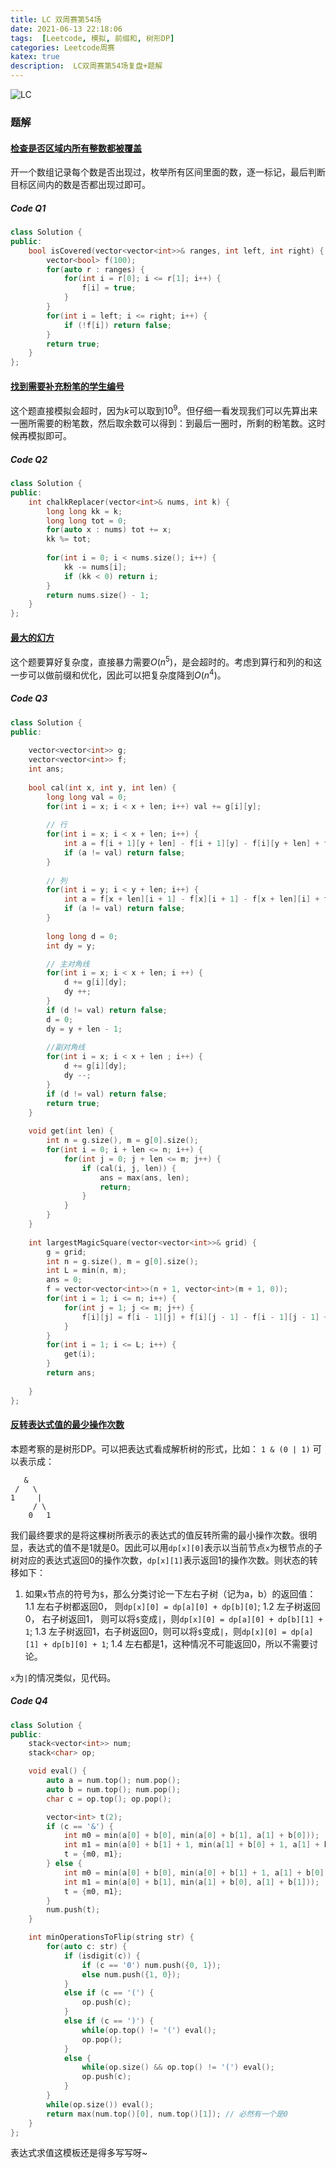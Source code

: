```yaml
---
title: LC 双周赛第54场
date: 2021-06-13 22:18:06
tags:  [Leetcode, 模拟, 前缀和, 树形DP]
categories: Leetcode周赛
katex: true
description:  LC双周赛第54场复盘+题解
---
```


![LC](/images/Leetcode.jpg)

<!--more-->

### **题解**

#### [检查是否区域内所有整数都被覆盖](https://leetcode-cn.com/problems/check-if-all-the-integers-in-a-range-are-covered/)

开一个数组记录每个数是否出现过，枚举所有区间里面的数，逐一标记，最后判断目标区间内的数是否都出现过即可。

##### **Code Q1**
```cpp
class Solution {
public:
    bool isCovered(vector<vector<int>>& ranges, int left, int right) {
        vector<bool> f(100);
        for(auto r : ranges) {
            for(int i = r[0]; i <= r[1]; i++) {
                f[i] = true;
            }
        }
        for(int i = left; i <= right; i++) {
            if (!f[i]) return false;
        }
        return true;
    }
};
```

#### [找到需要补充粉笔的学生编号](https://leetcode-cn.com/problems/find-the-student-that-will-replace-the-chalk/)

这个题直接模拟会超时，因为$k$可以取到$10^9$。但仔细一看发现我们可以先算出来一圈所需要的粉笔数，然后取余数可以得到：到最后一圈时，所剩的粉笔数。这时候再模拟即可。


##### **Code Q2**
```cpp
class Solution {
public:
    int chalkReplacer(vector<int>& nums, int k) {
        long long kk = k;
        long long tot = 0;
        for(auto x : nums) tot += x;
        kk %= tot;
        
        for(int i = 0; i < nums.size(); i++) {
            kk -= nums[i];
            if (kk < 0) return i;
        }
        return nums.size() - 1;
    }
};
```

####  [最大的幻方](https://leetcode-cn.com/problems/largest-magic-square/)

这个题要算好复杂度，直接暴力需要$O(n^5)$，是会超时的。考虑到算行和列的和这一步可以做前缀和优化，因此可以把复杂度降到$O(n^4)$。

##### **Code Q3**
```cpp
class Solution {
public:
    
    vector<vector<int>> g;
    vector<vector<int>> f;
    int ans;
    
    bool cal(int x, int y, int len) {
        long long val = 0;
        for(int i = x; i < x + len; i++) val += g[i][y];
        
        // 行
        for(int i = x; i < x + len; i++) {
            int a = f[i + 1][y + len] - f[i + 1][y] - f[i][y + len] + f[i][y];
            if (a != val) return false;
        }
        
        // 列
        for(int i = y; i < y + len; i++) {
            int a = f[x + len][i + 1] - f[x][i + 1] - f[x + len][i] + f[x][i];
            if (a != val) return false;
        }
        
        long long d = 0;
        int dy = y;

        // 主对角线
        for(int i = x; i < x + len; i ++) {
            d += g[i][dy];
            dy ++;
        }
        if (d != val) return false;
        d = 0;
        dy = y + len - 1;
        
        //副对角线
        for(int i = x; i < x + len ; i++) {
            d += g[i][dy];
            dy --;
        }
        if (d != val) return false;
        return true;
    }
    
    void get(int len) {
        int n = g.size(), m = g[0].size();
        for(int i = 0; i + len <= n; i++) {
            for(int j = 0; j + len <= m; j++) {
                if (cal(i, j, len)) {
                    ans = max(ans, len);
                    return;
                }
            }
        }    
    }
    
    int largestMagicSquare(vector<vector<int>>& grid) {
        g = grid;
        int n = g.size(), m = g[0].size();
        int L = min(n, m);
        ans = 0;
        f = vector<vector<int>>(n + 1, vector<int>(m + 1, 0));
        for(int i = 1; i <= n; i++) {
            for(int j = 1; j <= m; j++) {
                f[i][j] = f[i - 1][j] + f[i][j - 1] - f[i - 1][j - 1] + g[i - 1][j - 1];
            }
        }
        for(int i = 1; i <= L; i++) {
            get(i);
        }
        return ans;
        
    }
};
```
#### [反转表达式值的最少操作次数](https://leetcode-cn.com/problems/minimum-cost-to-change-the-final-value-of-expression/)

本题考察的是树形DP。可以把表达式看成解析树的形式，比如：
`1 & (0 | 1)` 可以表示成：
```
   &
 /   \
1     |
     / \
    0   1
```
我们最终要求的是将这棵树所表示的表达式的值反转所需的最小操作次数。很明显，表达式的值不是1就是0。因此可以用`dp[x][0]`表示以当前节点`x`为根节点的子树对应的表达式返回0的操作次数，`dp[x][1]`表示返回1的操作次数。则状态的转移如下：
1. 如果`x`节点的符号为`$`，那么分类讨论一下左右子树（记为a，b）的返回值：
1.1  左右子树都返回0，  则`dp[x][0] = dp[a][0] + dp[b][0]`;
1.2  左子树返回0， 右子树返回1， 则可以将`$`变成`|`，则`dp[x][0] = dp[a][0] + dp[b][1] + 1`;
1.3  左子树返回1，右子树返回0，则可以将`$`变成`|`，则`dp[x][0] = dp[a][1] + dp[b][0] + 1`;
1.4  左右都是1，这种情况不可能返回0，所以不需要讨论。

`x`为`|`的情况类似，见代码。

##### **Code Q4**
```cpp
class Solution {
public:
    stack<vector<int>> num;
    stack<char> op;

    void eval() {
        auto a = num.top(); num.pop();
        auto b = num.top(); num.pop();
        char c = op.top(); op.pop();

        vector<int> t(2);
        if (c == '&') {
            int m0 = min(a[0] + b[0], min(a[0] + b[1], a[1] + b[0]));
            int m1 = min(a[0] + b[1] + 1, min(a[1] + b[0] + 1, a[1] + b[1]));
            t = {m0, m1};
        } else {
            int m0 = min(a[0] + b[0], min(a[0] + b[1] + 1, a[1] + b[0] + 1));
            int m1 = min(a[0] + b[1], min(a[1] + b[0], a[1] + b[1]));
            t = {m0, m1};
        }
        num.push(t);
    }

    int minOperationsToFlip(string str) {
        for(auto c: str) {
            if (isdigit(c)) {
                if (c == '0') num.push({0, 1});
                else num.push({1, 0});
            } 
            else if (c == '(') {
                op.push(c);
            }
            else if (c == ')') {
                while(op.top() != '(') eval();
                op.pop();
            }
            else {
                while(op.size() && op.top() != '(') eval();
                op.push(c);
            }
        }
        while(op.size()) eval();
        return max(num.top()[0], num.top()[1]); // 必然有一个是0
    }
};
```

表达式求值这模板还是得多写写呀~